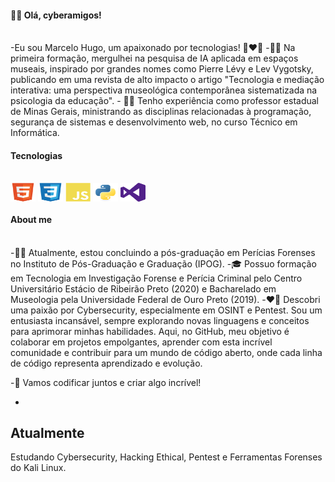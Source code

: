 #### 🙋‍♂️ Olá, cyberamigos! 
<div style="display: inline_block"><br>
 -Eu sou Marcelo Hugo, um apaixonado por tecnologias! 🤌❤️‍🔥
-👨‍💻  Na primeira formação, mergulhei na pesquisa de IA aplicada em espaços museais, inspirado por grandes nomes como Pierre Lévy e Lev Vygotsky, publicando em uma revista de alto impacto o artigo "Tecnologia e mediação interativa: uma perspectiva museológica contemporânea sistematizada na psicologia da educação".
- 👨‍🏫  Tenho experiência como professor estadual de Minas Gerais, ministrando as disciplinas relacionadas à programação, segurança de sistemas e desenvolvimento web, no curso Técnico em Informática.
  
#### Tecnologias
<div style="display: inline_block"><br>
  <img align="center" alt="HTML5" height="30" width="40" src="https://raw.githubusercontent.com/devicons/devicon/master/icons/html5/html5-original.svg">
  <img align="center" alt="CSS3" height="30" width="40" src="https://raw.githubusercontent.com/devicons/devicon/master/icons/css3/css3-original.svg">
  <img align="center" alt="JavaScript" height="30" width="40" src="https://raw.githubusercontent.com/devicons/devicon/master/icons/javascript/javascript-plain.svg">
  <img align="center" alt="Python" height="30" width="40" src="https://raw.githubusercontent.com/devicons/devicon/master/icons/python/python-original.svg">
  <img align="center" alt="VSCode" height="30" width="40" src="https://raw.githubusercontent.com/devicons/devicon/master/icons/visualstudio/visualstudio-plain.svg">

#### About me
<div style="display: inline_block"><br>
-👨‍🎓  Atualmente, estou concluindo a pós-graduação em Perícias Forenses no Instituto de Pós-Graduação e Graduação (IPOG).
-🎓  Possuo formação em Tecnologia em Investigação Forense e Perícia Criminal pelo Centro Universitário Estácio de Ribeirão Preto (2020) e Bacharelado em Museologia pela Universidade Federal de Ouro Preto (2019).
-❤️‍🔥  Descobri uma paixão por Cybersecurity, especialmente em OSINT e Pentest. Sou um entusiasta incansável, sempre explorando novas linguagens e conceitos para aprimorar minhas habilidades. Aqui, no GitHub, meu objetivo é colaborar em projetos empolgantes, aprender com esta incrível comunidade e contribuir para um mundo de código aberto, onde cada linha de código representa aprendizado e evolução. 

-🤝 Vamos codificar juntos e criar algo incrível!

- </div>
<!-- Seção de Interesses Futuros -->
## Atualmente
Estudando Cybersecurity, Hacking Ethical, Pentest e Ferramentas Forenses do Kali Linux.

<!---
Marceloh93/Marceloh93 is a ✨ special ✨ repository because its `README.md` (this file) appears on your GitHub profile.
You can click the Preview link to take a look at your changes.
--->
